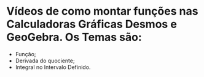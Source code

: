 # Vídeos de como montar funções nas Calculadoras Gráficas Desmos e GeoGebra. Os Temas são:

- Função;
- Derivada do quociente;
- Integral no Intervalo Definido.
